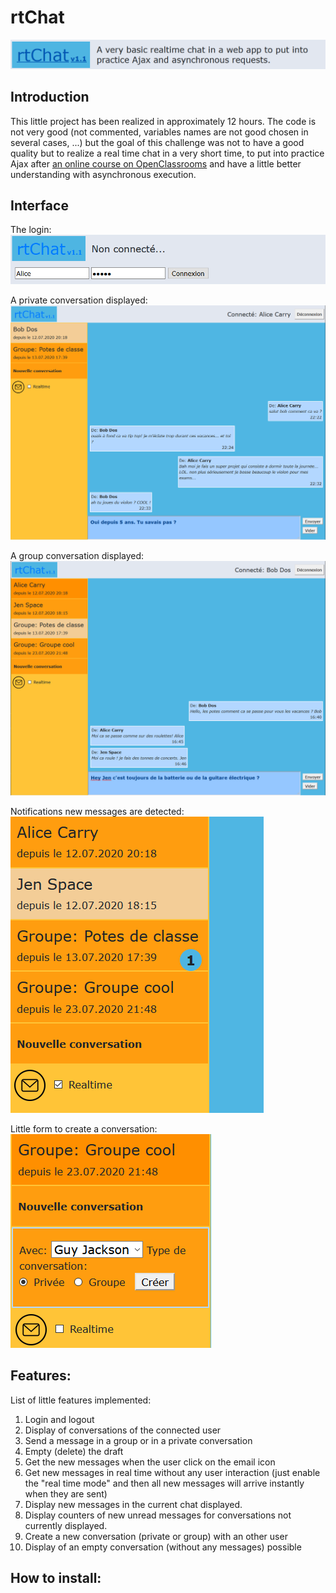 # rtChat
![banner](img/banner.PNG)

## Introduction
This little project has been realized in approximately 12 hours. The code is not very good (not commented, variables names are not good chosen in several cases, ...) but the goal of this challenge was not to have a good quality but to realize a real time chat in a very short time, to put into practice Ajax after [an online course on OpenClassrooms](https://openclassrooms.com/fr/courses/5543061-ecrivez-du-javascript-pour-le-web) and have a little better understanding with asynchronous execution.

## Interface
The login:  
![login](img/login.PNG)

A private conversation displayed:  
![pm](img/pm.PNG)

A group conversation displayed:  
![group](img/group.PNG)

Notifications new messages are detected:  
![notifications](img/notifications.PNG)

Little form to create a conversation:  
![create conversation](img/createconv.PNG)

## Features:
List of little features implemented:
1. Login and logout
1. Display of conversations of the connected user
1. Send a message in a group or in a private conversation
1. Empty (delete) the draft
1. Get the new messages when the user click on the email icon
1. Get new messages in real time without any user interaction (just enable the "real time mode" and then all new messages will arrive instantly when they are sent)
1. Display new messages in the current chat displayed.
1. Display counters of new unread messages for conversations not currently displayed.
1. Create a new conversation (private or group) with an other user
1. Display of an empty conversation (without any messages) possible

## How to install:
